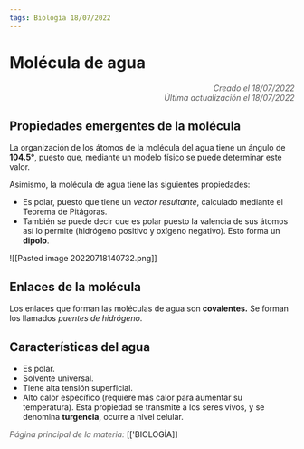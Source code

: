 ```yaml
---
tags: Biología 18/07/2022
---
```


# Molécula de agua
<div style="text-align: right; opacity: 0.7; font-style: italic;">Creado el 18/07/2022</div>
<div style="text-align: right; opacity: 0.7; font-style: italic;">Última actualización el 18/07/2022</div>


## Propiedades emergentes de la molécula

La organización de los átomos de la molécula del agua tiene un ángulo de **104.5°**, puesto que, mediante un modelo físico se puede determinar este valor.

Asimismo, la molécula de agua tiene las siguientes propiedades:
- Es polar, puesto que tiene un *vector resultante*, calculado mediante el Teorema de Pitágoras.
- También  se puede decir que es polar puesto la valencia de sus átomos así lo permite (hidrógeno positivo y oxígeno negativo). Esto forma un **dipolo**.

![[Pasted image 20220718140732.png]]

## Enlaces de la molécula

Los enlaces que forman las moléculas de agua son **covalentes.** Se forman los llamados *puentes de hidrógeno*.

## Características del agua

- Es polar.
- Solvente universal.
- Tiene alta tensión superficial.
- Alto calor específico (requiere más calor para aumentar su temperatura). Esta propiedad se transmite a los seres vivos, y se denomina **turgencia**, ocurre a nivel celular.

<span style="opacity: 0.7; font-style: italic;">Página principal de la materia:</span> [['BIOLOGÍA]]